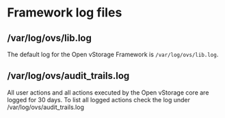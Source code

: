 # Framework log files

## /var/log/ovs/lib.log
The default log for the Open vStorage Framework is `/var/log/ovs/lib.log`.

## /var/log/ovs/audit_trails.log
All user actions and all actions executed by the Open vStorage core are logged for 30 days. To list all logged actions check the log under /var/log/ovs/audit_trails.log